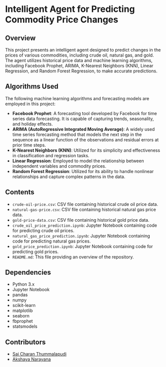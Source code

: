 # Intelligent Agent for Predicting Commodity Price Changes

## Overview
This project presents an intelligent agent designed to predict changes in the prices of various commodities, including crude oil, natural gas, and gold. The agent utilizes historical price data and machine learning algorithms, including Facebook Prophet, ARIMA, K-Nearest Neighbors (KNN), Linear Regression, and Random Forest Regression, to make accurate predictions.

## Algorithms Used
The following machine learning algorithms and forecasting models are employed in this project:
- **Facebook Prophet**: A forecasting tool developed by Facebook for time series data forecasting. It is capable of capturing trends, seasonality, and holiday effects.
- **ARIMA (AutoRegressive Integrated Moving Average)**: A widely used time series forecasting method that models the next step in the sequence as a linear function of the observations and residual errors at prior time steps.
- **K-Nearest Neighbors (KNN)**: Utilized for its simplicity and effectiveness in classification and regression tasks.
- **Linear Regression**: Employed to model the relationship between independent variables and commodity prices.
- **Random Forest Regression**: Utilized for its ability to handle nonlinear relationships and capture complex patterns in the data.

## Contents
- `crude-oil-price.csv`: CSV file containing historical crude oil price data.
- `natural-gas-price.csv`: CSV file containing historical natural gas price data.
- `gold-price-data.csv`: CSV file containing historical gold price data.
- `crude_oil_price_prediction.ipynb`: Jupyter Notebook containing code for predicting crude oil prices.
- `natural_gas_price_prediction.ipynb`: Jupyter Notebook containing code for predicting natural gas prices.
- `gold_price_prediction.ipynb`: Jupyter Notebook containing code for predicting gold prices.
- `README.md`: This file providing an overview of the repository.


## Dependencies
- Python 3.x
- Jupyter Notebook
- pandas
- numpy
- scikit-learn
- matplotlib
- seaborn
- fbprophet
- statsmodels

## Contributors
- [Sai Charan Thummalapudi](https://github.com/your_username)
- [Akshaya Narayana](https://github.com/contributor_username)

